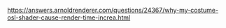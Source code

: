https://answers.arnoldrenderer.com/questions/24367/why-my-costume-osl-shader-cause-render-time-increa.html